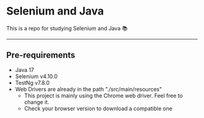 # Selenium and Java
 
This is a repo for studying Selenium and Java 📚
___
## Pre-requirements
* Java 17
* Selenium v4.10.0
* TestNg v7.8.0
* Web Drivers are already in the path "./src/main/resources"
  * This project is mainly using the Chrome web driver. Feel free to change it.
  * Check your browser version to download a compatible one
